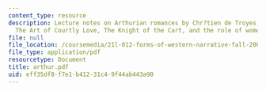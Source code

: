 ```yaml
---
content_type: resource
description: Lecture notes on Arthurian romances by Chr?tien de Troyes, King Arthur,
  The Art of Courtly Love, The Knight of the Cart, and the role of women.
file: null
file_location: /coursemedia/21l-012-forms-of-western-narrative-fall-2007/eff35df8f7e1b41231c49f44ab443a90_arthur.pdf
file_type: application/pdf
resourcetype: Document
title: arthur.pdf
uid: eff35df8-f7e1-b412-31c4-9f44ab443a90
---
```

